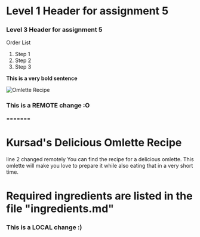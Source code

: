 # Level 1 Header for assignment 5
### Level 3 Header for assignment 5

Order List
1. Step 1
2. Step 2
3. Step 3

**This is a very bold sentence**

![Omlette Recipe](receipe.png)


### This is a REMOTE change :O
=======
# Kursad's Delicious Omlette Recipe
line 2 changed remotely
You can find the recipe for a delicious omlette. This omlette will make you love to prepare it while also eating that in a very short time.

Required ingredients are listed in the file "ingredients.md"
=======
### This is a LOCAL change :)
